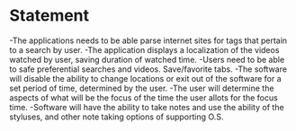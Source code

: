 # Statement

-The applications needs to be able parse internet sites for tags that pertain to a search by user.
-The application displays a localization of the videos watched by user, saving duration of watched time. 
-Users need to be able to safe preferential searches and videos. Save/favorite tabs.
-The software will disable the ability to change locations or exit out of the software for a set period of time, determined by the user.
-The user will determine the aspects of what will be the focus of the time the user allots for the focus time. 
-Software will have the ability to take notes and use the ability of the styluses, and other note taking options of supporting O.S.
